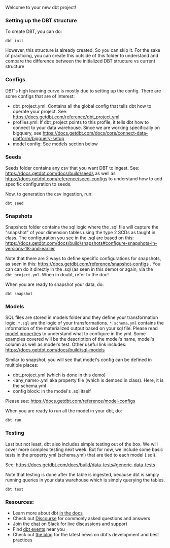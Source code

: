 Welcome to your new dbt project!

### Setting up the DBT structure

To create DBT, you can do:

```
dbt init
```

However, this structure is already created. So you can skip it. For the sake of practicing, you can create this outside of this folder to understand and compare the difference between the initialized DBT structure vs current structure

### Configs

DBT's high learning curve is mostly due to setting up the config. There are some configs that are of interest:

- dbt_project.yml: Contains all the global config that tells dbt how to operate your project. See: https://docs.getdbt.com/reference/dbt_project.yml 
- profiles.yml: If dbt_project points to this profile, it tells dbt how to connect to your data warehouse. Since we are working specifically on bigquery, see https://docs.getdbt.com/docs/core/connect-data-platform/bigquery-setup
- model config: See models section below


### Seeds 

Seeds folder contains any csv that you want DBT to ingest. See: https://docs.getdbt.com/docs/build/seeds as well as https://docs.getdbt.com/reference/seed-configs to understand how to add specific configuration to seeds. 

Now, to generation the csv ingestion, run:

```
dbt seed
```

### Snapshots

Snapshots folder contains the sql logic where the .sql file will capture the "snapshot" of your dimension tables using the type 2 SCDs as taught in class. The configuration you see in the .sql are based on this: https://docs.getdbt.com/docs/build/snapshots#configure-snapshots-in-versions-18-and-earlier 

Note that there are 2 ways to define specific configurations for snapshots, as seen in this: https://docs.getdbt.com/reference/snapshot-configs . You can can do it directly in the .sql (as seen in this demo) or again, via the `dbt_project.yml`. When in doubt, refer to the doc! 

When you are ready to snapshot your data, do:

```
dbt snapshot
```

### Models 

SQL files are stored in models folder and they define your transformation logic. `*.sql` are the logic of your transformations. `*.schema.yml` contains the information of the materialized output based on your sql file. Please read [model properties](https://docs.getdbt.com/reference/model-properties) to understand what to configure in the yml. Some examples covered will be the description of the model's name, model's column as well as model's test. Other useful link includes: https://docs.getdbt.com/docs/build/sql-models

Similar to snapshot, you will see that model's config can be defined in multiple places: 

- dbt_project.yml (which is done in this demo)
- <any_name>.yml aka property file (which is demoed in class). Here, it is the schema.yml
- config block: in the model's .sql itself

Please see: https://docs.getdbt.com/reference/model-configs 

When you are ready to run all the model in your dbt, do:

```
dbt run
```

### Testing

Last but not least, dbt also includes simple testing out of the box. We will cover more complex testing next week. But for now, we include some basic tests in the property yml (schema.yml) that are tied to each model (.sql). 

See: https://docs.getdbt.com/docs/build/data-tests#generic-data-tests 

Note that testing is done after the table is ingested, because dbt is simply running queries in your data warehouse which is simply querying the tables.

```
dbt test
```


### Resources:
- Learn more about dbt [in the docs](https://docs.getdbt.com/docs/introduction)
- Check out [Discourse](https://discourse.getdbt.com/) for commonly asked questions and answers
- Join the [chat](https://community.getdbt.com/) on Slack for live discussions and support
- Find [dbt events](https://events.getdbt.com) near you
- Check out [the blog](https://blog.getdbt.com/) for the latest news on dbt's development and best practices
